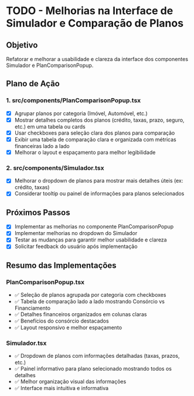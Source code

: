 # TODO - Melhorias na Interface de Simulador e Comparação de Planos

## Objetivo
Refatorar e melhorar a usabilidade e clareza da interface dos componentes Simulador e PlanComparisonPopup.

## Plano de Ação

### 1. src/components/PlanComparisonPopup.tsx
- [x] Agrupar planos por categoria (Imóvel, Automóvel, etc.)
- [x] Mostrar detalhes completos dos planos (crédito, taxas, prazo, seguro, etc.) em uma tabela ou cards
- [x] Usar checkboxes para seleção clara dos planos para comparação
- [x] Exibir uma tabela de comparação clara e organizada com métricas financeiras lado a lado
- [x] Melhorar o layout e espaçamento para melhor legibilidade

### 2. src/components/Simulador.tsx
- [x] Melhorar o dropdown de planos para mostrar mais detalhes úteis (ex: crédito, taxas)
- [x] Considerar tooltip ou painel de informações para planos selecionados

## Próximos Passos
- [x] Implementar as melhorias no componente PlanComparisonPopup
- [x] Implementar melhorias no dropdown do Simulador
- [x] Testar as mudanças para garantir melhor usabilidade e clareza
- [x] Solicitar feedback do usuário após implementação

## Resumo das Implementações

### PlanComparisonPopup.tsx
- ✅ Seleção de planos agrupada por categoria com checkboxes
- ✅ Tabela de comparação lado a lado mostrando Consórcio vs Financiamento
- ✅ Detalhes financeiros organizados em colunas claras
- ✅ Benefícios do consórcio destacados
- ✅ Layout responsivo e melhor espaçamento

### Simulador.tsx
- ✅ Dropdown de planos com informações detalhadas (taxas, prazos, etc.)
- ✅ Painel informativo para plano selecionado mostrando todos os detalhes
- ✅ Melhor organização visual das informações
- ✅ Interface mais intuitiva e informativa
